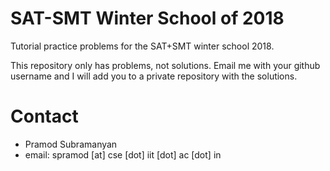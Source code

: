 # SAT-SMT Winter School of 2018

Tutorial practice problems for the SAT+SMT winter school 2018.

This repository only has problems, not solutions. Email me with your github username and I will add you to a private repository with the solutions.

# Contact

- Pramod Subramanyan
- email: spramod [at] cse [dot] iit [dot] ac [dot] in
